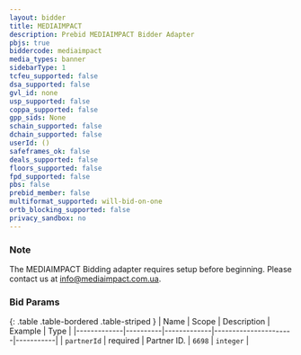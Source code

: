 ```yaml
---
layout: bidder
title: MEDIAIMPACT
description: Prebid MEDIAIMPACT Bidder Adapter
pbjs: true
biddercode: mediaimpact
media_types: banner
sidebarType: 1
tcfeu_supported: false
dsa_supported: false
gvl_id: none
usp_supported: false
coppa_supported: false
gpp_sids: None
schain_supported: false
dchain_supported: false
userId: ()
safeframes_ok: false
deals_supported: false
floors_supported: false
fpd_supported: false
pbs: false
prebid_member: false
multiformat_supported: will-bid-on-one
ortb_blocking_supported: false
privacy_sandbox: no
---
```


### Note

The MEDIAIMPACT Bidding adapter requires setup before beginning. Please contact us at [info@mediaimpact.com.ua](mailto:info@mediaimpact.com.ua).

### Bid Params

{: .table .table-bordered .table-striped }
| Name        | Scope    | Description | Example              | Type      |
|-------------|----------|-------------|----------------------|-----------|
| `partnerId` | required | Partner ID. | `6698`               | `integer` |

